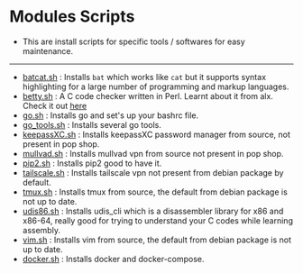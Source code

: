 # Modules Scripts

- This are install scripts for specific tools / softwares for easy maintenance.

---

- [batcat.sh](./batcat.sh) : Installs `bat` which works like `cat` but it supports syntax highlighting for a large number of programming and markup languages.
- [betty.sh](./betty.sh) : A C code checker written in Perl. Learnt about it from alx. Check it out [here](https://github.com/holbertonschool/Betty)
- [go.sh](./go.sh) : Installs go and set's up your bashrc file.
- [go\_tools.sh](./go_tools.sh) : Installs several go tools.
- [keepassXC.sh](./keepassXC.sh) : Installs keepassXC password manager from source, not present in pop shop.
- [mullvad.sh](./mullvad.sh) : Installs mullvad vpn from source not present in pop shop.
- [pip2.sh](./pip2.sh) : Installs pip2 good to have it.
- [tailscale.sh](./tailscale.sh) : Installs tailscale vpn not present from debian package by default.
- [tmux.sh](./tmux.sh) : Installs tmux from source, the default from debian package is not up to date.
- [udis86.sh](./udis86.sh) : Installs udis\_cli which is a disassembler library for x86 and x86-64, really good for trying to understand your C codes while learning assembly.
- [vim.sh](./vim.sh) : Installs vim from source, the default from debian package is not up to date.
- [docker.sh](./docker.sh) : Installs docker and docker-compose.
